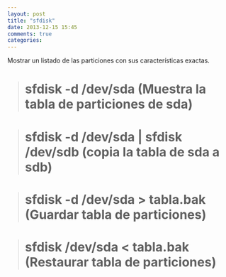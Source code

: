 ```yaml
---
layout: post
title: "sfdisk"
date: 2013-12-15 15:45
comments: true
categories: 
---
```

Mostrar un listado de las particiones con sus características exactas.

># sfdisk -d /dev/sda (Muestra la tabla de particiones de sda)

># sfdisk -d /dev/sda | sfdisk /dev/sdb (copia la tabla de sda a sdb)

># sfdisk -d /dev/sda > tabla.bak (Guardar tabla de particiones)

># sfdisk /dev/sda < tabla.bak (Restaurar tabla de particiones)

